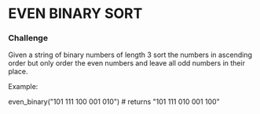 # EVEN BINARY SORT

### Challenge

Given a string of binary numbers of length 3 sort the numbers in ascending order but only order the even numbers and leave all odd numbers in their place.

Example:

even_binary("101 111 100 001 010") # returns "101 111 010 001 100"